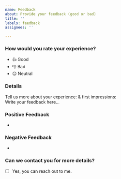 ```yaml
---
name: Feedback
about: Provide your feedback (good or bad)
title: ''
labels: feedback
assignees: ''

---
```


### How would you rate your experience?
- 👍 Good  
- 👎 Bad  
- 😐 Neutral  

### Details  
Tell us more about your experience: & first impressions:   
Write your feedback here...

### Positive Feedback
- 

### Negative Feedback
- 

### Can we contact you for more details?
- [ ] Yes, you can reach out to me.
